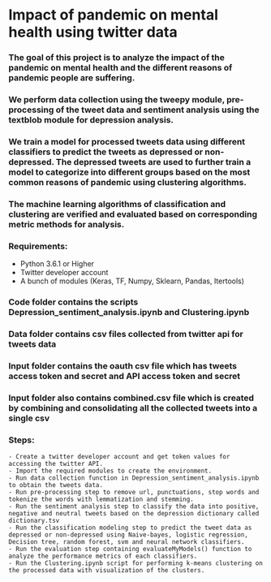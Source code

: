 
# Impact of pandemic on mental health using twitter data


### The goal of this project is to analyze the impact of the pandemic on mental health and the different reasons of pandemic people are suffering.



### We perform data collection using the tweepy module, pre-processing of the tweet data and sentiment analysis using the textblob module for depression analysis.


### We train a model for processed tweets data using different classifiers to predict the tweets as depressed or non-depressed. The depressed tweets are used to further train a model to categorize into different groups based on the most common reasons of pandemic using clustering algorithms.


### The machine learning algorithms of classification and clustering are verified and evaluated based on corresponding metric methods for analysis. 


### Requirements:
 - Python 3.6.1 or Higher
 - Twitter developer account
 - A bunch of modules (Keras, TF, Numpy, Sklearn, Pandas, Itertools)
    


### Code folder contains the scripts Depression_sentiment_analysis.ipynb and Clustering.ipynb 


### Data folder contains csv files collected from twitter api for tweets data


### Input folder contains the oauth csv file which has tweets access token and secret and API access token and secret


### Input folder also contains combined.csv file which is created by combining and consolidating all the collected tweets into a single csv


### Steps:
    - Create a twitter developer account and get token values for accessing the twitter API.
    - Import the required modules to create the environment.
    - Run data collection function in Depression_sentiment_analysis.ipynb to obtain the tweets data.
    - Run pre-processing step to remove url, punctuations, stop words and tokenize the words with lemmatization and stemming.
    - Run the sentiment analysis step to classify the data into positive, negative and neutral tweets based on the depression dictionary called dictionary.tsv
    - Run the classification modeling step to predict the tweet data as depressed or non-depressed using Naive-bayes, logistic regression, Decision tree, random forest, svm and neural network classifiers. 
    - Run the evaluation step containing evaluateMyModels() function to analyze the performance metrics of each classifiers.
    - Run the Clustering.ipynb script for performing k-means clustering on the processed data with visualization of the clusters. 
    




```python

```
